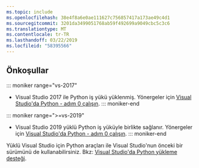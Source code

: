 ```yaml
---
ms.topic: include
ms.openlocfilehash: 38e4f8a6e0ae111627c756857417a173ae49c4d1
ms.sourcegitcommit: 3201da3499051768ab59f492699a9049cbc5c3c6
ms.translationtype: MT
ms.contentlocale: tr-TR
ms.lasthandoff: 03/22/2019
ms.locfileid: "58395566"
---
```

## <a name="prerequisites"></a>Önkoşullar

::: moniker range="vs-2017"
- Visual Studio 2017 ile Python iş yükü yüklenmiş. Yönergeler için [Visual Studio'da Python - adım 0 çalışın](../tutorial-working-with-python-in-visual-studio-step-00-installation.md).
::: moniker-end

::: moniker range=">=vs-2019"
- Visual Studio 2019 yüklü Python iş yüküyle birlikte sağlanır. Yönergeler için [Visual Studio'da Python - adım 0 çalışın](../tutorial-working-with-python-in-visual-studio-step-00-installation.md).
::: moniker-end

Yüklü Visual Studio için Python araçları ile Visual Studio'nun önceki bir sürümünü de kullanabilirsiniz. Bkz: [Visual Studio'da Python yükleme desteği](../installing-python-support-in-visual-studio.md).
